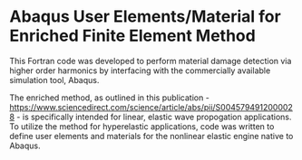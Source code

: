 # Abaqus User Elements/Material for Enriched Finite Element Method

This Fortran code was developed to perform material damage detection via higher order harmonics by interfacing with the commercially available simulation tool, Abaqus. 

The enriched method, as outlined in this publication - https://www.sciencedirect.com/science/article/abs/pii/S0045794912000028 - is specifically intended for linear, elastic wave propogation applications. To utilize the method for hyperelastic applications, code was written to define user elements and materials for the nonlinear elastic engine native to Abaqus. 
